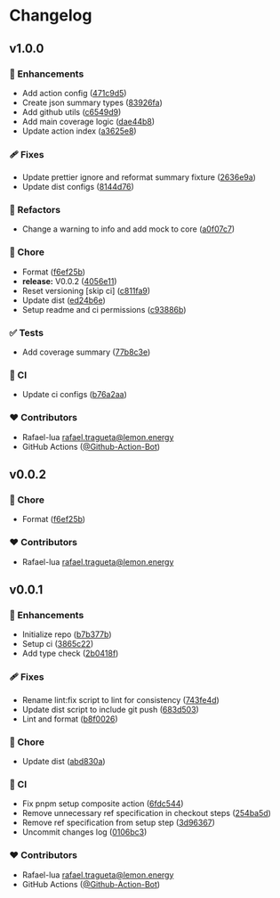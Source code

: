 # Changelog

## v1.0.0


### 🚀 Enhancements

- Add action config ([471c9d5](https://github.com/lemonenergy/coverage-report-action/commit/471c9d5))
- Create json summary types ([83926fa](https://github.com/lemonenergy/coverage-report-action/commit/83926fa))
- Add github utils ([c6549d9](https://github.com/lemonenergy/coverage-report-action/commit/c6549d9))
- Add main coverage logic ([dae44b8](https://github.com/lemonenergy/coverage-report-action/commit/dae44b8))
- Update action index ([a3625e8](https://github.com/lemonenergy/coverage-report-action/commit/a3625e8))

### 🩹 Fixes

- Update prettier ignore and reformat summary fixture ([2636e9a](https://github.com/lemonenergy/coverage-report-action/commit/2636e9a))
- Update dist configs ([8144d76](https://github.com/lemonenergy/coverage-report-action/commit/8144d76))

### 💅 Refactors

- Change a warning to info and add mock to core ([a0f07c7](https://github.com/lemonenergy/coverage-report-action/commit/a0f07c7))

### 🏡 Chore

- Format ([f6ef25b](https://github.com/lemonenergy/coverage-report-action/commit/f6ef25b))
- **release:** V0.0.2 ([4056e11](https://github.com/lemonenergy/coverage-report-action/commit/4056e11))
- Reset versioning [skip ci] ([c811fa9](https://github.com/lemonenergy/coverage-report-action/commit/c811fa9))
- Update dist ([ed24b6e](https://github.com/lemonenergy/coverage-report-action/commit/ed24b6e))
- Setup readme and ci permissions ([c93886b](https://github.com/lemonenergy/coverage-report-action/commit/c93886b))

### ✅ Tests

- Add coverage summary ([77b8c3e](https://github.com/lemonenergy/coverage-report-action/commit/77b8c3e))

### 🤖 CI

- Update ci configs ([b76a2aa](https://github.com/lemonenergy/coverage-report-action/commit/b76a2aa))

### ❤️ Contributors

- Rafael-lua <rafael.tragueta@lemon.energy>
- GitHub Actions ([@Github-Action-Bot](https://github.com/Github-Action-Bot))

## v0.0.2


### 🏡 Chore

- Format ([f6ef25b](https://github.com/lemonenergy/coverage-report-action/commit/f6ef25b))

### ❤️ Contributors

- Rafael-lua <rafael.tragueta@lemon.energy>

## v0.0.1

### 🚀 Enhancements

- Initialize repo ([b7b377b](https://github.com/lemonenergy/action-typescript-template/commit/b7b377b))
- Setup ci ([3865c22](https://github.com/lemonenergy/action-typescript-template/commit/3865c22))
- Add type check ([2b0418f](https://github.com/lemonenergy/action-typescript-template/commit/2b0418f))

### 🩹 Fixes

- Rename lint:fix script to lint for consistency ([743fe4d](https://github.com/lemonenergy/action-typescript-template/commit/743fe4d))
- Update dist script to include git push ([683d503](https://github.com/lemonenergy/action-typescript-template/commit/683d503))
- Lint and format ([b8f0026](https://github.com/lemonenergy/action-typescript-template/commit/b8f0026))

### 🏡 Chore

- Update dist ([abd830a](https://github.com/lemonenergy/action-typescript-template/commit/abd830a))

### 🤖 CI

- Fix pnpm setup composite action ([6fdc544](https://github.com/lemonenergy/action-typescript-template/commit/6fdc544))
- Remove unnecessary ref specification in checkout steps ([254ba5d](https://github.com/lemonenergy/action-typescript-template/commit/254ba5d))
- Remove ref specification from setup step ([3d96367](https://github.com/lemonenergy/action-typescript-template/commit/3d96367))
- Uncommit changes log ([0106bc3](https://github.com/lemonenergy/action-typescript-template/commit/0106bc3))

### ❤️ Contributors

- Rafael-lua <rafael.tragueta@lemon.energy>
- GitHub Actions ([@Github-Action-Bot](https://github.com/Github-Action-Bot))
